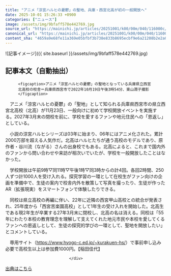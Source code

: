 ```yaml
---
title: "アニメ「涼宮ハルヒの憂鬱」の聖地、兵庫・西宮北高が初の一般開放へ"
date: 2025-10-01 15:26:33 +0900
categories: ["ニュース"]
image: /assets/img/9bfaff578e442769.jpg
source_url: "https://mainichi.jp/articles/20251001/k00/00m/040/116000c/"
canonical_url: "https://mainichi.jp/articles/20251001/k00/00m/040/116000c/"
content_sha: "4659a9e68fe11a369e05bfbf3b738e833b8695ecbf9e6a21208b2e2a0e6a77bc"
---
```


![記事イメージ]({{ site.baseurl }}/assets/img/9bfaff578e442769.jpg)

## 記事本文（自動抽出）
<div><section class="articledetail-body" id="articledetail-body">




<div class="articledetail-image-left">
  <figure>
    
    <figcaption>アニメ「涼宮ハルヒの憂鬱」の聖地となっている兵庫県立西宮北高校の校舎＝兵庫県西宮市で2022年10月19日午後3時54分、東山潤子撮影</figcaption>
    
  </figure>
</div>

<p>　アニメ「涼宮ハルヒの憂鬱」の「聖地」として知られる兵庫県西宮市の県立西宮北高校（北高）が11月23日、一般向けに初めて学校開放イベントを実施する。2027年3月末の閉校を前に、学校を愛するファンや地元住民への「恩返し」としている。</p>

<p>　小説の涼宮ハルヒシリーズは03年に始まり、06年にはアニメ化された。累計2000万部を超える人気作だ。北高はハルヒたちが通う高校のモデルであり、原作者・谷川流（ながる）さんの出身校でもある。北高によると、これまで国内外のファンから問い合わせや来訪が相次いでいたが、学校を一般開放したことはなかった。</p>

	


<p>　学校開放は午前9時▽同11時▽午後1時▽同3時からの計4回。各回2時間、250人ずつ計1000人を受け入れる。探究学習の一環として在校生がファン向けの企画を準備中で、生徒の案内で校舎内外を散策して写真を撮ったり、生徒が作ったAR（拡張現実）をスマートフォンで体験したりできる。</p>

<p>　同校は県立高校の再編に伴い、22年に近隣の西宮甲山高校との統合が発表され、25年度から「西宮苦楽園高校」として1年生の受け入れを開始した。北高生である現2年生が卒業する27年3月末に閉校し、北高の名は消える。同校は「55年にわたり本校の教育理念を理解して支えてくれた地元市民や本校を愛してくるファンへの恩返しとして、生徒の探究的学びの一環として、聖地を開放したい」とコメントしている。</p>

	


<p>　専用サイト（<a href="https://www.hyogo-c.ed.jp/~kurakuen-hs/">https://www.hyogo-c.ed.jp/~kurakuen-hs/</a>）で事前申し込み必要で高校生以上は参加費1000円。【稲田佳代】</p>


</section>






								</div>

[出典はこちら](https://mainichi.jp/articles/20251001/k00/00m/040/116000c/)
